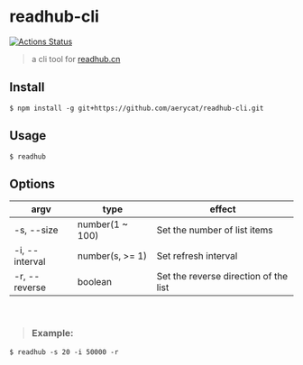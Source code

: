 # readhub-cli
[![Actions Status](https://github.com/aerycat/readhub-cli/workflows/action/badge.svg)](https://github.com/aerycat/readhub-cli/actions)
> a cli tool for [readhub.cn](https://readhub.cn)

## Install
```
$ npm install -g git+https://github.com/aerycat/readhub-cli.git
```

## Usage
```
$ readhub
```

## Options
| argv           | type               | effect                                |
| -------------- | ------------------ |-------------------------------------- |
| -s, --size     | number(1 ~ 100)    | Set the number of list items          |
| -i, --interval | number(s, >= 1)     | Set refresh interval                  |
| -r, --reverse  | boolean            | Set the reverse direction of the list |
<br />

> ### Example:
```
$ readhub -s 20 -i 50000 -r
```

